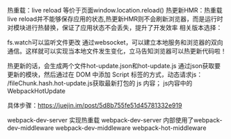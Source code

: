 热重载：live reload   等价于页面window.location.reload()
热更新HMR：热重载live reload并不能够保存应用的状态,热更新HMR则不会刷新浏览器，而是运行时对模块进行热替换，保证了应用状态不会丢失，提升了开发效率
相关版本选择：

fs.watch可以监听文件更改
通过websocket，可以建立本地服务和浏览器的双向通信。这样就可以实现当本地文件发生变化，立马告知浏览器可以热更新代码啦！

热更新的话，会生成两个文件hot-update.json和hot-update.js
通过json获取要更新的模块，然后通过在 DOM 中添加 Script 标签的方式，动态请求js： /fileChunk.hash.hot-update.js获取最新打包的 js 内容；
js内容中的WebpackHotUpdate


具体步骤：https://juejin.im/post/5d8b755fe51d45781332e919


webpack-dev-server   实现热重载  webpack-dev-server 内部使用了webpack-dev-middleware
webpack-dev-middleware
webpack-hot-middleware
